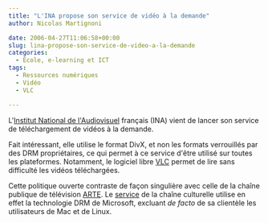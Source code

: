 ```yaml
---
title: "L'INA propose son service de vidéo à la demande"
author: Nicolas Martignoni

date: 2006-04-27T11:06:58+00:00
slug: lina-propose-son-service-de-video-a-la-demande
categories:
  - École, e-learning et ICT
tags:
  - Ressources numériques
  - Vidéo
  - VLC

---
```

L'<a href="http://www.ina.fr/">Institut National de l'Audiovisuel</a> français (INA) vient de lancer son service de téléchargement de vidéos à la demande.

Fait intéressant, elle utilise le format DivX, et non les formats verrouillés par des DRM propriétaires, ce qui permet à ce service d'être utilisé sur toutes les plateformes. Notamment, le logiciel libre <a href="http://www.videolan.org/vlc/">VLC</a> permet de lire sans difficulté les vidéos téléchargées.

Cette politique ouverte contraste de façon singulière avec celle de la chaîne publique de télévision <a href="http://www.arte-tv.com/">ARTE</a>. Le <a href="http://www.artevod.com/">service</a> de la chaîne culturelle utilise en effet la technologie DRM de Microsoft, excluant _de facto_ de sa clientèle les utilisateurs de Mac et de Linux.

<!--more-->
